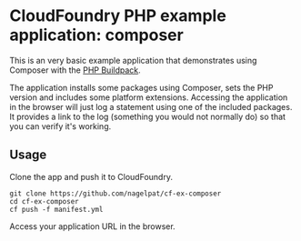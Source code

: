 CloudFoundry PHP example application:  composer
===============================================

This is an very basic example application that demonstrates using Composer with the [PHP Buildpack](https://github.com/cloudfoundry/php-buildpack).

The application installs some packages using Composer, sets the PHP version and includes some platform extensions.  Accessing the application in the browser will just log a statement using one of the included packages.  It provides a link to the log (something you would not normally do) so that you can verify it's working.

Usage
-----

Clone the app and push it to CloudFoundry.

```
git clone https://github.com/nagelpat/cf-ex-composer
cd cf-ex-composer
cf push -f manifest.yml
```

Access your application URL in the browser.

